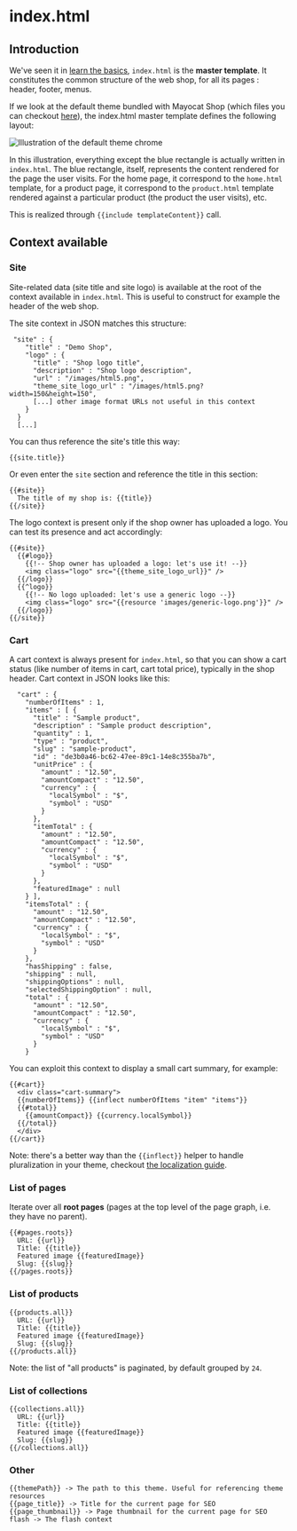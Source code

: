 <!--
  title: index.html
  layout: documentation-with-menu
  -->

index.html
==========

Introduction
------------

We've seen it in [learn the basics](/documentation-basics#getting-started), ```index.html``` is the **master template**. It constitutes the common structure of the web shop, for all its pages : header, footer, menus.

If we look at the default theme bundled with Mayocat Shop (which files you can checkout [here](https://github.com/mayocat/mayocat-shop/tree/mayocat-shop-0.8.2.1/shop/themes/src/main/resources/themes/default)), the index.html master template defines the following layout:

![Illustration of the default theme chrome](/images/index-html-chrome.png "Layout defined by the index.html template of the default theme.")

In this illustration, everything except the blue rectangle is actually written in ```index.html```. The blue rectangle, itself, represents the content rendered for the page the user visits. For the home page, it correspond to the ```home.html``` template, for a product page, it correspond to the ```product.html``` template rendered against a particular product (the product the user visits), etc.

This is realized through ```{{include templateContent}}``` call.

Context available
-----------------

### Site

Site-related data (site title and site logo) is available at the root of the context available in ```index.html```. This is useful to construct for example the header of the web shop.

The site context in JSON matches this structure:

     "site" : {
        "title" : "Demo Shop",
        "logo" : {
          "title" : "Shop logo title",
          "description" : "Shop logo description",
          "url" : "/images/html5.png",
          "theme_site_logo_url" : "/images/html5.png?width=150&height=150",
          [...] other image format URLs not useful in this context
        }
      }
      [...]

You can thus reference the site's title this way:

    {{site.title}}

Or even enter the ```site``` section and reference the title in this section:

    {{#site}}
      The title of my shop is: {{title}}
    {{/site}}

The logo context is present only if the shop owner has uploaded a logo. You can test its presence and act accordingly:

    {{#site}}
      {{#logo}}
        {{!-- Shop owner has uploaded a logo: let's use it! --}}
        <img class="logo" src="{{theme_site_logo_url}}" />
      {{/logo}}
      {{^logo}}
        {{!-- No logo uploaded: let's use a generic logo --}}
        <img class="logo" src="{{resource 'images/generic-logo.png'}}" />
      {{/logo}}
    {{/site}}

### Cart

A cart context is always present for ```index.html```, so that you can show a cart status (like number of items in cart, cart total price), typically in the shop header. Cart context in JSON looks like this:

      "cart" : {
        "numberOfItems" : 1,
        "items" : [ {
          "title" : "Sample product",
          "description" : "Sample product description",
          "quantity" : 1,
          "type" : "product",
          "slug" : "sample-product",
          "id" : "de3b0a46-bc62-47ee-89c1-14e8c355ba7b",
          "unitPrice" : {
            "amount" : "12.50",
            "amountCompact" : "12.50",
            "currency" : {
              "localSymbol" : "$",
              "symbol" : "USD"
            }
          },
          "itemTotal" : {
            "amount" : "12.50",
            "amountCompact" : "12.50",
            "currency" : {
              "localSymbol" : "$",
              "symbol" : "USD"
            }
          },
          "featuredImage" : null
        } ],
        "itemsTotal" : {
          "amount" : "12.50",
          "amountCompact" : "12.50",
          "currency" : {
            "localSymbol" : "$",
            "symbol" : "USD"
          }
        },
        "hasShipping" : false,
        "shipping" : null,
        "shippingOptions" : null,
        "selectedShippingOption" : null,
        "total" : {
          "amount" : "12.50",
          "amountCompact" : "12.50",
          "currency" : {
            "localSymbol" : "$",
            "symbol" : "USD"
          }
        }

You can exploit this context to display a small cart summary, for example:

    {{#cart}}
      <div class="cart-summary">
      {{numberOfItems}} {{inflect numberOfItems "item" "items"}}
      {{#total}}
        {{amountCompact}} {{currency.localSymbol}}
      {{/total}}
      </div>
    {{/cart}}

Note: there's a better way than the ```{{inflect}}``` helper to handle pluralization in your theme, checkout [the localization guide](/documentation-localization#pluralization).

### List of pages

Iterate over all **root pages** (pages at the top level of the page graph, i.e. they have no parent).

    {{#pages.roots}}
      URL: {{url}}
      Title: {{title}}
      Featured image {{featuredImage}}
      Slug: {{slug}}
    {{/pages.roots}}

### List of products

    {{products.all}}
      URL: {{url}}
      Title: {{title}}
      Featured image {{featuredImage}}
      Slug: {{slug}}
    {{/products.all}}

Note: the list of "all products" is paginated, by default grouped by ```24```.

### List of collections

    {{collections.all}}
      URL: {{url}}
      Title: {{title}}
      Featured image {{featuredImage}}
      Slug: {{slug}}
    {{/collections.all}}

### Other

    {{themePath}} -> The path to this theme. Useful for referencing theme resources
    {{page_title}} -> Title for the current page for SEO
    {{page_thumbnail}} -> Page thumbnail for the current page for SEO
    flash -> The flash context